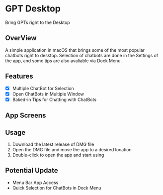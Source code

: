 #  GPT Desktop
Bring GPTs right to the Desktop

## OverView
A simple application in macOS that brings some of the most popular chatbots right to desktop. Selection of chatbots are done in the Settings of the app, and some tips are also avaliable via Dock Menu.

## Features
- [x] Multiple ChatBot for Selection
- [x] Open ChatBots in Multiple Window
- [x] Baked-in Tips for Chatting with ChatBots

## App Screens

## Usage
1. Download the latest release of DMG file
2. Open the DMG file and move the app to a desired location
3. Double-click to open the app and start using


## Potential Update
- Menu Bar App Access
- Quick Selection for ChatBots in Dock Menu

